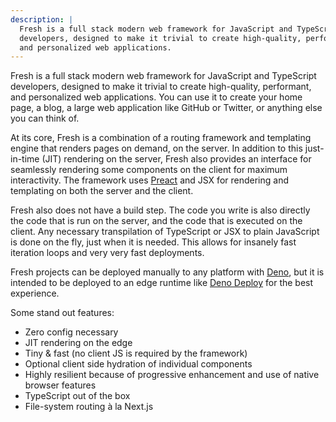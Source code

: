 ```yaml
---
description: |
  Fresh is a full stack modern web framework for JavaScript and TypeScript
  developers, designed to make it trivial to create high-quality, performant,
  and personalized web applications.
---
```


Fresh is a full stack modern web framework for JavaScript and TypeScript
developers, designed to make it trivial to create high-quality, performant, and
personalized web applications. You can use it to create your home page, a blog,
a large web application like GitHub or Twitter, or anything else you can think
of.

At its core, Fresh is a combination of a routing framework and templating engine
that renders pages on demand, on the server. In addition to this just-in-time
(JIT) rendering on the server, Fresh also provides an interface for seamlessly
rendering some components on the client for maximum interactivity. The framework
uses [Preact][preact] and JSX for rendering and templating on both the server
and the client.

Fresh also does not have a build step. The code you write is also directly the
code that is run on the server, and the code that is executed on the client. Any
necessary transpilation of TypeScript or JSX to plain JavaScript is done on the
fly, just when it is needed. This allows for insanely fast iteration loops and
very very fast deployments.

Fresh projects can be deployed manually to any platform with [Deno][deno], but
it is intended to be deployed to an edge runtime like [Deno Deploy][deno-deploy]
for the best experience.

Some stand out features:

- Zero config necessary
- JIT rendering on the edge
- Tiny & fast (no client JS is required by the framework)
- Optional client side hydration of individual components
- Highly resilient because of progressive enhancement and use of native browser
  features
- TypeScript out of the box
- File-system routing à la Next.js

[preact]: https://preactjs.com
[deno]: https://deno.com
[deno-deploy]: https://deno.com/deploy
